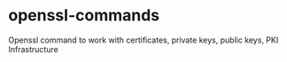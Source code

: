 # openssl-commands
Openssl command to work with certificates, private keys, public keys, PKI Infrastructure
